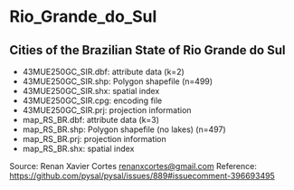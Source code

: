 Rio_Grande_do_Sul
======================

Cities of the Brazilian State of Rio Grande do Sul
-------------------------------------------------------

* 43MUE250GC_SIR.dbf: attribute data (k=2)
* 43MUE250GC_SIR.shp: Polygon shapefile (n=499)
* 43MUE250GC_SIR.shx: spatial index
* 43MUE250GC_SIR.cpg: encoding file 
* 43MUE250GC_SIR.prj: projection information 
* map_RS_BR.dbf: attribute data (k=3)
* map_RS_BR.shp: Polygon shapefile (no lakes) (n=497)
* map_RS_BR.prj: projection information
* map_RS_BR.shx: spatial index



Source: Renan Xavier Cortes <renanxcortes@gmail.com>
Reference: https://github.com/pysal/pysal/issues/889#issuecomment-396693495

